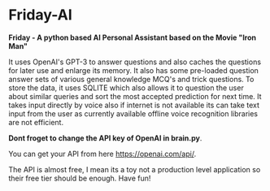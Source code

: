 # Friday-AI
**Friday - A python based AI Personal Assistant based on the Movie "Iron Man"**

It uses OpenAI's GPT-3 to answer questions and also caches the questions for later use and enlarge its memory. It also has some pre-loaded question answer sets of various general knowledge MCQ's and trick questions.
To store the data, it uses SQLITE which also allows it to question the user about similar queries and sort the most accepted prediction for next time.
It takes input directly by voice also if internet is not available its can take text input from the user as currently available offline voice recognition libraries are not efficient.

**Dont froget to change the API key of OpenAI in brain.py**.

You can get your API from here https://openai.com/api/.

The API is almost free, I mean its a toy not a production level application so their free tier should be enough. Have fun!
